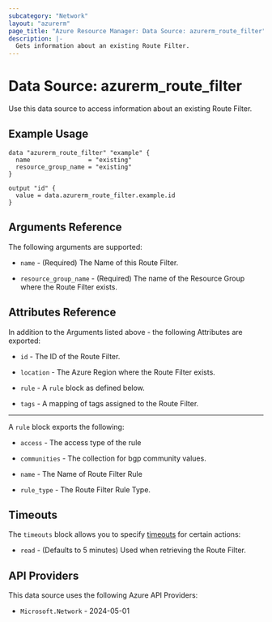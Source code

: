 ```yaml
---
subcategory: "Network"
layout: "azurerm"
page_title: "Azure Resource Manager: Data Source: azurerm_route_filter"
description: |-
  Gets information about an existing Route Filter.
---
```


# Data Source: azurerm_route_filter

Use this data source to access information about an existing Route Filter.

## Example Usage

```hcl
data "azurerm_route_filter" "example" {
  name                = "existing"
  resource_group_name = "existing"
}

output "id" {
  value = data.azurerm_route_filter.example.id
}
```

## Arguments Reference

The following arguments are supported:

* `name` - (Required) The Name of this Route Filter.

* `resource_group_name` - (Required) The name of the Resource Group where the Route Filter exists.

## Attributes Reference

In addition to the Arguments listed above - the following Attributes are exported:

* `id` - The ID of the Route Filter.

* `location` - The Azure Region where the Route Filter exists.

* `rule` - A `rule` block as defined below.

* `tags` - A mapping of tags assigned to the Route Filter.

---

A `rule` block exports the following:

* `access` - The access type of the rule

* `communities` - The collection for bgp community values.

* `name` - The Name of Route Filter Rule

* `rule_type` - The Route Filter Rule Type.

## Timeouts

The `timeouts` block allows you to specify [timeouts](https://www.terraform.io/language/resources/syntax#operation-timeouts) for certain actions:

* `read` - (Defaults to 5 minutes) Used when retrieving the Route Filter.

## API Providers
<!-- This section is generated, changes will be overwritten -->
This data source uses the following Azure API Providers:

* `Microsoft.Network` - 2024-05-01
